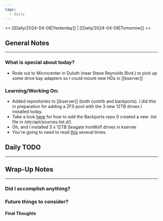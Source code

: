 ```yaml
---
tags:
  - daily
---
```

<< [[Daily/2024-04-06|Yesterday]] |  [[Daily/2024-04-08|Tomorrow]] >>

## General Notes
---
### What is special about today?
- Rode out to Microcenter in Duluth (near Steve Reynolds Blvd.) to pick up some drive bay adapters so I could  mount new HDs in [[kserver]]


### Learning/Working On:
- Added repositories to [[kserver]] (both contrib and backports). I did this in preparation for adding a ZFS pool with the 3 new 12TB drives I installed today.
- Take a look [here](https://backports.debian.org/Instructions/) for how to add the Backports repo (I created a new .list file in /etc/apt/sources.list.d/)
- Oh, and I installed 3 x 12TB Seagate IronWolf drives in kserver
- You're going to need to read [this](https://wiki.debian.org/ZFS) several times.



## Daily TODO
---




## Wrap-Up Notes
---
### Did I accomplish anything?
### Future things to consider?
#### Final Thoughts

